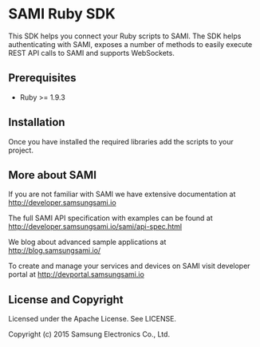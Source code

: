 SAMI Ruby SDK
================

This SDK helps you connect your Ruby scripts to SAMI. The SDK helps authenticating with SAMI, exposes a number of methods to easily execute REST API calls to SAMI and supports WebSockets.

Prerequisites
-------------

* Ruby >= 1.9.3

Installation
---------------------

Once you have installed the required libraries add the scripts to your project.

More about SAMI
---------------

If you are not familiar with SAMI we have extensive documentation at http://developer.samsungsami.io

The full SAMI API specification with examples can be found at http://developer.samsungsami.io/sami/api-spec.html

We blog about advanced sample applications at http://blog.samsungsami.io/

To create and manage your services and devices on SAMI visit developer portal at http://devportal.samsungsami.io

License and Copyright
---------------------

Licensed under the Apache License. See LICENSE.

Copyright (c) 2015 Samsung Electronics Co., Ltd.
